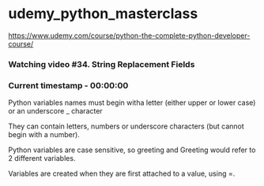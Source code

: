 # udemy_python_masterclass

https://www.udemy.com/course/python-the-complete-python-developer-course/

### Watching video #34. String Replacement Fields

### Current timestamp - 00:00:00

Python variables names must begin witha letter (either upper or lower case) or an underscore \_ character

They can contain letters, numbers or underscore characters (but cannot begin with a number).

Python variables are case sensitive, so greeting and Greeting would refer to 2 different variables.

Variables are created when they are first attached to a value, using =.
